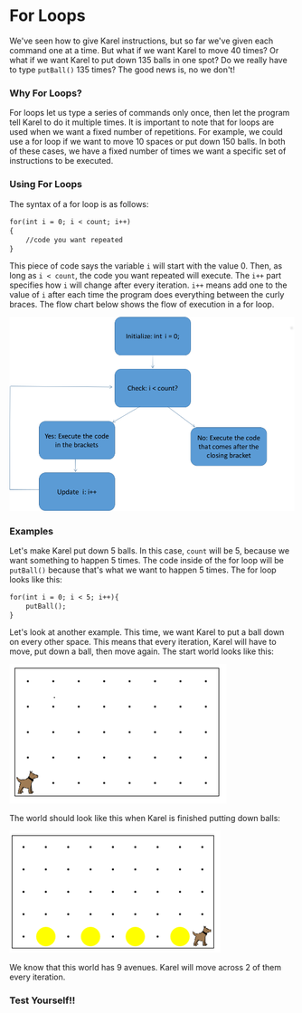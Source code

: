 # For Loops

We've seen how to give Karel instructions, but so far we've given each command one at a time.  But what if we want Karel to move 40 times?  Or what if we want Karel to put down 135 balls in one spot?  Do we really have to type ```putBall()``` 135 times?  The good news is, no we don't!

### Why For Loops?
For loops let us type a series of commands only  once, then let the program tell Karel to do it multiple times. It is important to note that for loops are used when we want a fixed number of repetitions. For example, we could use a for loop if we want to move 10 spaces or put down 150 balls.  In both of these cases, we have a fixed number of times we want a specific set of instructions to be executed.

### Using For Loops
The syntax of a for loop is as follows:

```
for(int i = 0; i < count; i++)
{
    //code you want repeated
}
```

This piece of code says the variable `i` will start with the value 0.  Then, as long as `i < count`, the code you want repeated will execute.  The `i++` part specifies how `i` will change after every iteration.  `i++` means add one to the value of `i` after each time the program does everything between the curly braces.  The flow chart below shows the flow of execution in a for loop.


![](../static/karel/forLoopDiagram.png)


### Examples
Let's make Karel put down 5 balls.  In this case, `count` will be 5, because we want something to happen 5 times.  The code inside of the for loop will be `putBall()` because that's what we want to happen 5 times.  The for loop looks like this:

```
for(int i = 0; i < 5; i++){
    putBall();
}
```

Let's look at another example.  This time, we want Karel to put a ball down on every other space. This means that every iteration, Karel will have to move, put down a ball, then move again. The start world looks like this:

![Starting World](../static/karel/for_oddBallStartWorld.png)

The world should look like this when Karel is finished putting down balls: 

![Ending World](../static/karel/for_oddBallFinish.png)

We know that this world has 9 avenues. Karel will move across 2 of them every iteration.

### Test Yourself!!
